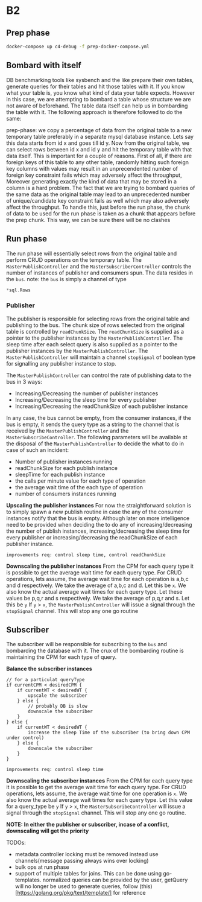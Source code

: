 # B2

## Prep phase

```bash
docker-compose up c4-debug -f prep-docker-compose.yml
```

## Bombard with itself

DB benchmarking tools like sysbench and the like prepare their own tables, generate queries for their tables and hit those tables with it. If you know what your table is, you know what kind of data your table expects. However in this case, we are attempting to bombard a table whose structure we are not aware of beforehand.
The table data itself can help us in bombarding the table with it. The following approach is therefore followed to do the same:

prep-phase: we copy a percentage of data from the original table to a new temporary table preferably in a separate mysql database instance. Lets say this data starts from id x and goes till id y. Now from the original table, we can select rows between id x and id y and hit the temporary table with that data itself. This is important for a couple of reasons. First of all, if there are foreign keys of this table to any other table, randomly hitting such foreign key columns with values may result in an unprecendented number of foreign key constraint fails which may adversely affect the throughput, Moreover generating exactly the kind of data that may be stored in a column is a hard problem.
The fact that we are trying to bombard queries of the same data as the original table may lead to an unprecedented number of unique/candidate key constraint fails as well which may also adversely affect the throughput. To handle this, just before the run phase, the chunk of data to be used for the run phase is taken as a chunk that appears before the prep chunk. This way, we can be sure there will be no clashes

## Run phase

The run phase will essentially select rows from the original table and perform CRUD operations on the temporary table. The `MasterPublishController` and the `MasterSubscriberController` controls the number of instances of publisher and consumers spun.
The data resides in the `bus`.
note: the `bus` is simply a channel of type

```go
*sql.Rows
```

### Publisher

The publisher is responsible for selecting rows from the original table and publishing to the bus. The chunk size of rows selected from the original table is controlled by `readChunkSize`. The `readChunkSize` is supplied as a pointer to the publisher instances by the `MasterPublishController`. The sleep time after each select query is also supplied as a pointer to the publisher instances by the `MasterPublishController`. The `MasterPublishController` will maintain a channel `stopSignal` of boolean type for signalling any publisher instance to stop.

The `MasterPublishController` can control the rate of publishing data to the bus in 3 ways:

- Increasing/Decreasing the number of publisher instances
- Increasing/Decreasing the sleep time for every publisher
- Increasing/Decreasing the readChunkSize of each publisher instance

In any case, the bus cannot be empty, from the consumer instances, if the bus is empty, it sends the query type as a string to the channel that is received by the `MasterPublishController` and the `MasterSubscribeController`. The following parameters will be available at the disposal of the `MasterPublishController` to decide the what to do in case of such an incident:

- Number of publisher instances running
- readChunkSize for each publish instance
- sleepTime for each publish instance
- the calls per minute value for each type of operation
- the average wait time of the each type of operation
- number of consumers instances running

**Upscaling the publisher instances**
For now the straightforward solution is to simply spawn a new publish routine in case the any of the consumer instances notify that the bus is empty. Although later on more intelligence need to be provided when deciding the to do any of increasing/decreasing the number of publish instances, increasing/decreasing the sleep time for every publisher or increasing/decreasing the readChunkSize of each publisher instance.

```text
improvements req: control sleep time, control readChunkSize
```

**Downscaling the publisher instances**
From the CPM for each query type it is possible to get the average wait time for each query type. For CRUD operations, lets assume, the average wait time for each operation is a,b,c and d respectively. We take the average of a,b,c and d. Let this be `x`.
We also know the actual average wait times for each query type. Let these values be p,q,r and s respectively. We take the average of p,q,r and s. Let this be `y`
If `y` > `x`, the `MasterPublishController` will issue a signal through the `stopSignal` channel. This will stop any one go routine

## Subscriber

The subscriber will be responsible for subscribing to the `bus` and bombarding the database with it. The crux of the bombarding routine is maintaining the CPM for each type of query.

**Balance the subscriber instances**

```
// for a particulat queryType
if currentCPM < desiredCPM {
    if currentWT < desiredWT {
        upscale the subscriber
    } else {
        // probably DB is slow
        downscale the subscriber
    }
} else {
    if currentWT < desiredWT {
        increase the sleep Time of the subscriber (to bring down CPM under control)
    } else {
        downscale the subscriber
    }
}
```

```text
improvements req: control sleep time
```

**Downscaling the subscriber instances**
From the CPM for each query type it is possible to get the average wait time for each query type. For CRUD operations, lets assume, the average wait time for one operation is `x`. We also know the actual average wait times for each query type. Let this value for a query_type be `y`
If `y` > `x`, the `MasterSubscribeController` will issue a signal through the `stopSignal` channel. This will stop any one go routine.

**NOTE: In either the publisher or subscriber, incase of a conflict, downscaling will get the priority**

TODOs:

- metadata controller locking must be removed instead use channels(message passing always wins over locking)
- bulk ops at run phase
- support of multiple tables for joins. This can be done using go-templates. normalized queries can be provided by the user, getQuery will no longer be used to generate queries, follow (this)[https://golang.org/pkg/text/template/] for reference
